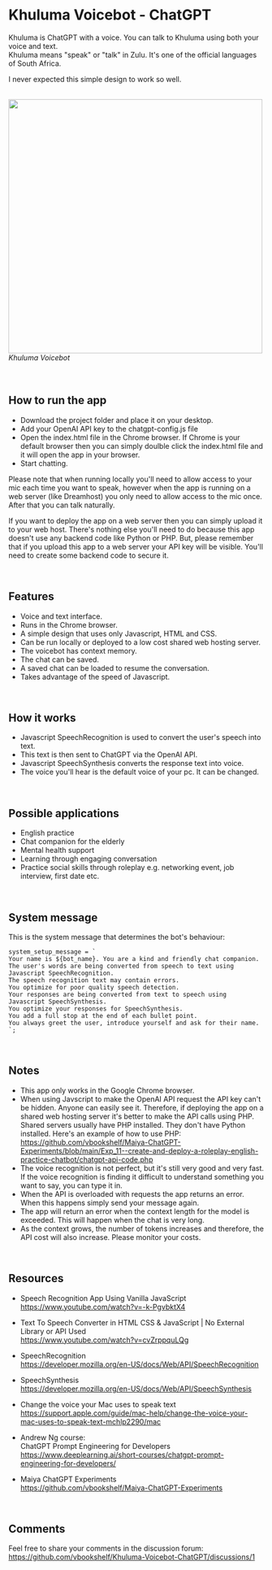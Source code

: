 # Khuluma Voicebot - ChatGPT
Khuluma is ChatGPT with a voice. You can talk to Khuluma using both your voice and text.<br>
Khuluma means "speak" or "talk" in Zulu. It's one of the official languages of South Africa.


I never expected this simple design to work so well.

<br>
<img src="https://github.com/vbookshelf/Khuluma-Voicebot-ChatGPT/blob/main/images/app.png" height="500"></img>
<i>Khuluma Voicebot</i><br>
<br>

<br>

## How to run the app
- Download the project folder and place it on your desktop.
- Add your OpenAI API key to the chatgpt-config.js file
- Open the index.html file in the Chrome browser. If Chrome is your default browser then you can simply doulble click the index.html file and it will open the app in your browser.
- Start chatting.

Please note that when running locally you'll need to allow access to your mic each time you want to speak, however when the app is running on a web server (like Dreamhost) you only need to allow access to the mic once. After that you can talk naturally. 

If you want to deploy the app on a web server then you can simply upload it to your web host. There's nothing else you'll need to do because this app doesn't use any backend code like Python or PHP. But, please remember that if you upload this app to a web server your API key will be visible. You'll need to create some backend code to secure it.

<br>

## Features
- Voice and text interface.
- Runs in the Chrome browser.
- A simple design that uses only Javascript, HTML and CSS.
- Can be run locally or deployed to a low cost shared web hosting server.
- The voicebot has context memory.
- The chat can be saved.
- A saved chat can be loaded to resume the conversation.
- Takes advantage of the speed of Javascript.

<br>

## How it works
- Javascript SpeechRecognition is used to convert the user's speech into text.
- This text is then sent to ChatGPT via the OpenAI API.
- Javascript SpeechSynthesis converts the response text into voice.
- The voice you'll hear is the default voice of your pc. It can be changed.

<br>

## Possible applications
- English practice
- Chat companion for the elderly
- Mental health support
- Learning through engaging conversation
- Practice social skills through roleplay e.g. networking event, job interview, first date etc.

<br>

## System message

This is the system message that determines the bot's behaviour:

```
system_setup_message = `
Your name is ${bot_name}. You are a kind and friendly chat companion.
The user's words are being converted from speech to text using Javascript SpeechRecognition.
The speech recognition text may contain errors.
You optimize for poor quality speech detection.
Your responses are being converted from text to speech using Javascript SpeechSynthesis.
You optimize your responses for SpeechSynthesis.
You add a full stop at the end of each bullet point.
You always greet the user, introduce yourself and ask for their name.
`;

```
<br>

## Notes
- This app only works in the Google Chrome browser.
- When using Javscript to make the OpenAI API request the API key can't be hidden. Anyone can easily see it. Therefore, if deploying the app on a shared web hosting server it's better to make the API calls using PHP. Shared servers usually have PHP installed. They don't have Python installed. Here's an example of how to use PHP:<br>
https://github.com/vbookshelf/Maiya-ChatGPT-Experiments/blob/main/Exp_11--create-and-deploy-a-roleplay-english-practice-chatbot/chatgpt-api-code.php
- The voice recognition is not perfect, but it's still very good and very fast. If the voice recognition is finding it difficult to understand something you want to say, you can type it in.
- When the API is overloaded with requests the app returns an error. When this happens simply send your message again.
- The app will return an error when the context length for the model is exceeded. This will happen when the chat is very long.
- As the context grows, the number of tokens increases and therefore, the API cost will also increase. Please monitor your costs.

<br>

## Resources

- Speech Recognition App Using Vanilla JavaScript<br>
https://www.youtube.com/watch?v=-k-PgvbktX4

- Text To Speech Converter in HTML CSS & JavaScript | No External Library or API Used<br>
https://www.youtube.com/watch?v=cvZrppquLQg

- SpeechRecognition<br>
https://developer.mozilla.org/en-US/docs/Web/API/SpeechRecognition

- SpeechSynthesis<br>
https://developer.mozilla.org/en-US/docs/Web/API/SpeechSynthesis

- Change the voice your Mac uses to speak text<br>
https://support.apple.com/guide/mac-help/change-the-voice-your-mac-uses-to-speak-text-mchlp2290/mac

- Andrew Ng course:<br>
ChatGPT Prompt Engineering for Developers<br>
https://www.deeplearning.ai/short-courses/chatgpt-prompt-engineering-for-developers/

- Maiya ChatGPT Experiments<br>
https://github.com/vbookshelf/Maiya-ChatGPT-Experiments

<br>

## Comments
Feel free to share your comments in the discussion forum:<br>
https://github.com/vbookshelf/Khuluma-Voicebot-ChatGPT/discussions/1

<br>
